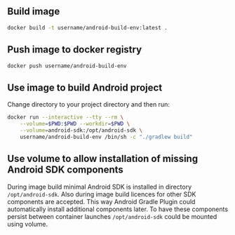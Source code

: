 ## Build image

```bash
docker build -t username/android-build-env:latest .
```

## Push image to docker registry

```bash
docker push username/android-build-env
```

## Use image to build Android project
Change directory to your project directory and then run:

```bash
docker run --interactive --tty --rm \
    --volume=$PWD:$PWD --workdir=$PWD \
    --volume=android-sdk:/opt/android-sdk \
    username/android-build-env /bin/sh -c "./gradlew build"
```

## Use volume to allow installation of missing Android SDK components
During image build minimal Android SDK is installed in directory
`/opt/android-sdk`. Also during image build licences for other SDK components
are accepted. This way Android Gradle Plugin could automatically install
additional components later. To have these components persist between container
launches  `/opt/android-sdk` could be mounted using volume.
